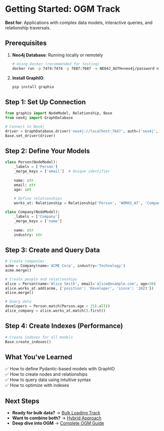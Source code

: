 # Getting Started: OGM Track

**Best for**: Applications with complex data models, interactive queries, and relationship traversals.

## Prerequisites

1. **Neo4j Database**: Running locally or remotely
   ```bash
   # Using Docker (recommended for testing)
   docker run -p 7474:7474 -p 7687:7687 -e NEO4J_AUTH=neo4j/password neo4j:latest
   ```

2. **Install GraphIO**:
   ```bash
   pip install graphio
   ```

## Step 1: Set Up Connection

```python
from graphio import NodeModel, Relationship, Base
from neo4j import GraphDatabase

# Connect to Neo4j
driver = GraphDatabase.driver('neo4j://localhost:7687', auth=('neo4j', 'password'))
Base.set_driver(driver)
```

## Step 2: Define Your Models

```python
class Person(NodeModel):
    _labels = ['Person']
    _merge_keys = ['email']  # Unique identifier
    
    name: str
    email: str
    age: int
    
    # Define relationships
    works_at: Relationship = Relationship('Person', 'WORKS_AT', 'Company')

class Company(NodeModel):
    _labels = ['Company']
    _merge_keys = ['name']
    
    name: str
    industry: str
```

## Step 3: Create and Query Data

```python
# Create companies
acme = Company(name='ACME Corp', industry='Technology')
acme.merge()

# Create people and relationships
alice = Person(name='Alice Smith', email='alice@example.com', age=30)
alice.works_at.add(acme, {'position': 'Developer', 'since': '2023'})
alice.merge()

# Query data
developers = Person.match(Person.age > 25).all()
alice_company = alice.works_at.match().first()
```

## Step 4: Create Indexes (Performance)

```python
# Create indexes for all models
Base.create_indexes()
```

## What You've Learned

✅ How to define Pydantic-based models with GraphIO  
✅ How to create nodes and relationships  
✅ How to query data using intuitive syntax  
✅ How to optimize with indexes  

## Next Steps

- **Ready for bulk data?** → [Bulk Loading Track](bulk.md)
- **Want to combine both?** → [Hybrid Approach](hybrid.md)
- **Deep dive into OGM** → [Complete OGM Guide](../details/ogm.md)